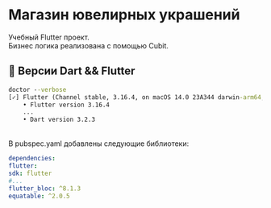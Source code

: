 # Магазин ювелирных украшений
Учебный Flutter проект.
<br/>
Бизнес логика реализована с помощью Cubit.
<br/>

## :construction: Версии Dart && Flutter

```cmd
doctor --verbose
[✓] Flutter (Channel stable, 3.16.4, on macOS 14.0 23A344 darwin-arm64, locale ru-RU)
    • Flutter version 3.16.4 
    ...
    • Dart version 3.2.3
```
<br/>
В pubspec.yaml добавлены следующие библиотеки:

```yaml
dependencies:
flutter:
sdk: flutter
#...
flutter_bloc: ^8.1.3
equatable: ^2.0.5
```